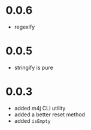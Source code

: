 # 0.0.6

- regexify

# 0.0.5

- stringify is pure

# 0.0.3

- added m4j CLI utility
- added a better reset method
- added `isEmpty`